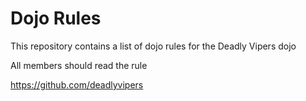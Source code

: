 Dojo Rules
==========

This repository contains a list of dojo rules for the Deadly Vipers dojo

All members should read the rule

https://github.com/deadlyvipers


